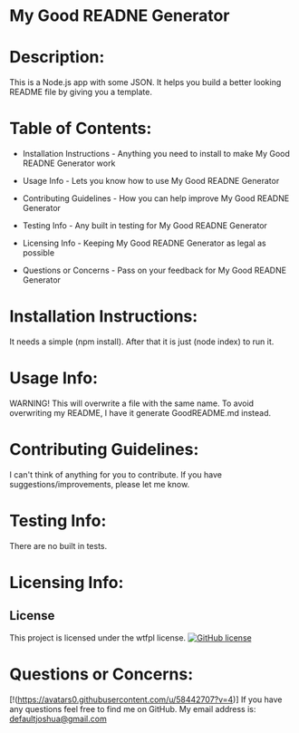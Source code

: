 # My Good READNE Generator
   
# Description: 
   This is a Node.js app with some JSON. It helps you build a better looking README file by giving you a template.

# Table of Contents:

  - Installation Instructions - Anything you need to install to make My Good READNE Generator work

  - Usage Info - Lets you know how to use My Good READNE Generator

  - Contributing Guidelines - How you can help improve My Good READNE Generator

  - Testing Info - Any built in testing for My Good READNE Generator

  - Licensing Info - Keeping My Good READNE Generator as legal as possible
  
  - Questions or Concerns - Pass on your feedback for My Good READNE Generator


# Installation Instructions: 
  It needs a simple (npm install). After that it is just (node index) to run it.

# Usage Info: 
  WARNING! This will overwrite a file with the same name. To avoid overwriting my README, I have it generate GoodREADME.md instead.

# Contributing Guidelines: 
  I can't think of anything for you to contribute. If you have suggestions/improvements, please let me know.

# Testing Info: 
  There are no built in tests.

# Licensing Info: 
  ## License

This project is licensed under the wtfpl license.
  [![GitHub license](https://img.shields.io/badge/license-wtfpl-blue.svg)](https://github.com/Misterjosh/my-good-readne-generator)

# Questions or Concerns: 
  
  [!(https://avatars0.githubusercontent.com/u/58442707?v=4)] If you have any questions feel free to find me on GitHub. My email address is: defaultjoshua@gmail.com
